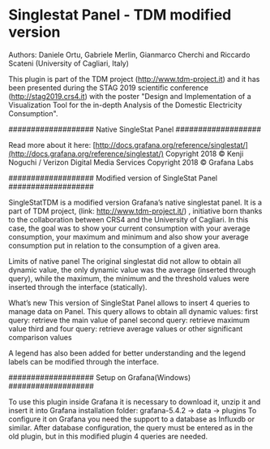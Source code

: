 # Singlestat Panel - TDM modified version
Authors: Daniele Ortu, Gabriele Merlin, Gianmarco Cherchi and Riccardo Scateni (University of Cagliari, Italy)

This plugin is part of the TDM project (http://www.tdm-project.it) and it has been presented during the STAG 2019 scientific conference (http://stag2019.crs4.it) with the poster "Design and Implementation of a Visualization Tool for the in-depth Analysis of the Domestic Electricity Consumption".

###################
Native  SingleStat Panel
###################

Read more about it here:
[http://docs.grafana.org/reference/singlestat/](http://docs.grafana.org/reference/singlestat/)
Copyright 2018 © Kenji Noguchi / Verizon Digital Media Services
Copyright 2018 © Grafana Labs

###################
Modified version of SingleStat Panel
###################

SingleStatTDM is a modified version Grafana’s native singlestat panel. It is a part of TDM project, (link: http://www.tdm-project.it/) , initiative born thanks to the collaboration between CRS4 and the University of Cagliari.
In this case, the goal was to show your current consumption with your average consumption, your maximum and minimum and also show your average consumption put in relation to the consumption of a given area.

Limits of native panel
The original singlestat did not allow to obtain all dynamic value, the only dynamic value was the average (inserted through query), while the maximum, the minimum and the threshold values were inserted through the interface (statically).

What’s new
This version of SingleStat Panel allows to insert 4 queries to manage data on Panel. This query allows to obtain all dynamic values:
first query: retrieve the main value of panel
second query: retrieve maximum value
third and four query: retrieve average values or other significant comparison values

A legend has also been added for better understanding and the legend labels can be modified through the interface.


###################
Setup on Grafana(Windows)
###################

To use this plugin inside Grafana it is necessary to download it, unzip it and insert it into Grafana installation folder: grafana-5.4.2 -> data -> plugins 
To configure it on Grafana you need the support to a database as Influxdb or similar. After database configuration, the query must be entered as in the old plugin, but in this modified plugin 4 queries are needed.

